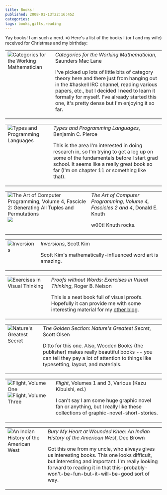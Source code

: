 ```yaml
---
title: Books!
published: 2008-01-13T22:16:45Z
categories: 
tags: books,gifts,reading
---
```


Yay books!  I am such a nerd. =)  Here's a list of the books I (or I and my wife) received for Christmas and my birthday:

<table border="0" cellspacing="10"><tr valign="top"><td><img src="http://images.amazon.com/images/P/0387984038.01._SX50_SCLZZZZZZZ_.jpg" alt="Categories for the Working Mathematician" /></td> <td><em>Categories for the Working Mathematician</em>, Saunders Mac Lane

I've picked up lots of little bits of category theory here and there just from hanging out in the #haskell IRC channel, reading various papers, etc., but I decided I need to learn it formally for myself.  I've already started this one, it's pretty dense but I'm enjoying it so far.</td></tr></table>

<table border="0" cellspacing="10"><tr valign="top"><td><img src="http://images.amazon.com/images/P/0262162091.01._SX50_SCLZZZZZZZ_.jpg" alt="Types and Programming Languages" /></td> <td><em>Types and Programming Languages</em>, Benjamin C. Pierce

This is the area I'm interested in doing research in, so I'm trying to get a leg up on some of the fundamentals before I start grad school.  It seems like a really great book so far (I'm on chapter 11 or something like that).
</td></tr></table>

<table border="0" cellspacing="10"><tr valign="top"><td><img src="http://images.amazon.com/images/P/0201853930.01._SX50_SCLZZZZZZZ_.jpg" alt="The Art of Computer Programming, Volume 4, Fascicle 2: Generating All Tuples and Permutations" /><img src="http://images.amazon.com/images/P/0321335708.01._SX50_SCLZZZZZZZ_.jpg" /></td> <td><em>The Art of Computer Programming, Volume 4, Fascicles 2 and 4</em>, Donald E. Knuth

w00t!  Knuth rocks.
</td></tr></table>

<table border="0" cellspacing="10"><tr valign="top"><td><img src="http://images.amazon.com/images/P/1559532807.01._SX50_SCLZZZZZZZ_.jpg" alt="Inversions" /></td> <td><em>Inversions</em>, Scott Kim

Scott Kim's mathematically-influenced word art is amazing.
</td></tr></table>

<table border="0" cellspacing="10"><tr valign="top"><td><img src="http://images.amazon.com/images/P/0883857006.01._SX50_SCLZZZZZZZ_.jpg" alt="Exercises in Visual Thinking" /></td> <td><em>Proofs without Words: Exercises in Visual Thinking</em>, Roger B. Nelson

This is a neat book full of visual proofs.  Hopefully it can provide me with some interesting material for my <a href="http://www.mathlesstraveled.com/">other blog</a>.
</td></tr></table>

<table border="0" cellspacing="10"><tr valign="top"><td><img src="http://images.amazon.com/images/P/0802715397.01._SX50_SCLZZZZZZZ_.jpg" alt="Nature's Greatest Secret" /></td> <td><em>The Golden Section: Nature's Greatest Secret</em>, Scott Olsen

Ditto for this one.  Also, Wooden Books (the publisher) makes really beautiful books -- you can tell they pay a lot of attention to things like typesetting, layout, and materials.  
</td></tr></table>

<table border="0" cellspacing="10"><tr valign="top"><td><img src="http://images.amazon.com/images/P/0345496361.01._SX50_SCLZZZZZZZ_.jpg" alt="Flight, Volume One" /><img src="http://images.amazon.com/images/P/0345490398.01._SX50_SCLZZZZZZZ_.jpg" alt="Flight, Volume Three" /></td> <td><em>Flight</em>, Volumes 1 and 3, Various (Kazu Kibuishi, ed.)

I can't say I am some huge graphic novel fan or anything, but I really like these collections of graphic-novel-short-stories.
</td></tr></table>

<table border="0" cellspacing="10"><tr valign="top"><td><img src="http://images.amazon.com/images/P/0805086846.01._SX50_SCLZZZZZZZ_.jpg" alt="An Indian History of the American West" /></td> <td><em>Bury My Heart at Wounded Knee: An Indian History of the American West</em>, Dee Brown

Got this one from my uncle, who always gives us interesting books.  This one looks difficult, but interesting and important.  I'm really looking forward to reading it in that this-probably-won't-be-fun-but-it-will-be-good sort of way.
</td></tr></table>


